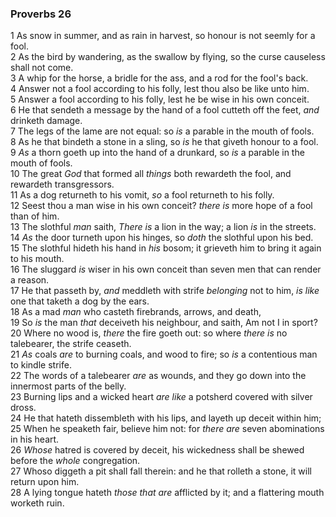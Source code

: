 ### Proverbs 26

1 As snow in summer, and as rain in harvest, so honour is not seemly for a fool.  
2 As the bird by wandering, as the swallow by flying, so the curse causeless shall not come.  
3 A whip for the horse, a bridle for the ass, and a rod for the fool's back.  
4 Answer not a fool according to his folly, lest thou also be like unto him.  
5 Answer a fool according to his folly, lest he be wise in his own conceit.  
6 He that sendeth a message by the hand of a fool cutteth off the feet, *and* drinketh damage.  
7 The legs of the lame are not equal: so *is* a parable in the mouth of fools.  
8 As he that bindeth a stone in a sling, so *is* he that giveth honour to a fool.  
9 *As* a thorn goeth up into the hand of a drunkard, so *is* a parable in the mouth of fools.  
10 The great *God* that formed all *things* both rewardeth the fool, and rewardeth transgressors.  
11 As a dog returneth to his vomit, *so* a fool returneth to his folly.  
12 Seest thou a man wise in his own conceit? *there is* more hope of a fool than of him.  
13 The slothful *man* saith, *There is* a lion in the way; a lion *is* in the streets.  
14 *As* the door turneth upon his hinges, so *doth* the slothful upon his bed.  
15 The slothful hideth his hand in *his* bosom; it grieveth him to bring it again to his mouth.  
16 The sluggard *is* wiser in his own conceit than seven men that can render a reason.  
17 He that passeth by, *and* meddleth with strife *belonging* not to him, *is like* one that taketh a dog by the ears.  
18 As a mad *man* who casteth firebrands, arrows, and death,  
19 So *is* the man *that* deceiveth his neighbour, and saith, Am not I in sport?  
20 Where no wood is, *there* the fire goeth out: so where *there is* no talebearer, the strife ceaseth.  
21 *As* coals *are* to burning coals, and wood to fire; so *is* a contentious man to kindle strife.  
22 The words of a talebearer *are* as wounds, and they go down into the innermost parts of the belly.  
23 Burning lips and a wicked heart *are like* a potsherd covered with silver dross.  
24 He that hateth dissembleth with his lips, and layeth up deceit within him;  
25 When he speaketh fair, believe him not: for *there are* seven abominations in his heart.  
26 *Whose* hatred is covered by deceit, his wickedness shall be shewed before the *whole* congregation.  
27 Whoso diggeth a pit shall fall therein: and he that rolleth a stone, it will return upon him.  
28 A lying tongue hateth *those that are* afflicted by it; and a flattering mouth worketh ruin.  
